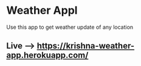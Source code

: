 # Weather Appl

Use this app to get weather update of any location

## Live --> https://krishna-weather-app.herokuapp.com/
